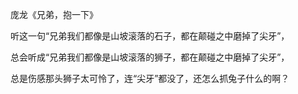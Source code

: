 庞龙《兄弟，抱一下》

听这一句“兄弟我们都像是山坡滚落的石子，都在颠碰之中磨掉了尖牙”，

总会听成“兄弟我们都像是山坡滚落的狮子，都在颠碰之中磨掉了尖牙”，

总是伤感那头狮子太可怜了，连“尖牙”都没了，还怎么抓兔子什么的啊？
